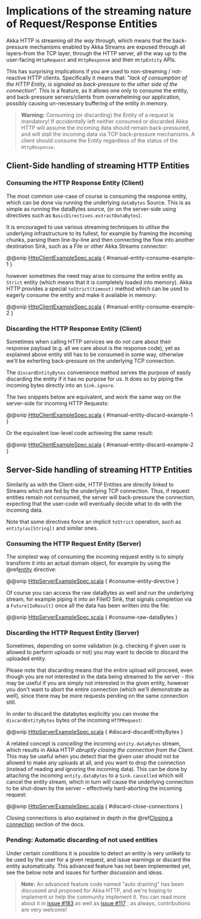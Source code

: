<a id="implications-of-streaming-http-entities"></a>
# Implications of the streaming nature of Request/Response Entities

Akka HTTP is streaming *all the way through*, which means that the back-pressure mechanisms enabled by Akka Streams
are exposed through all layers–from the TCP layer, through the HTTP server, all the way up to the user-facing `HttpRequest`
and `HttpResponse` and their `HttpEntity` APIs.

This has surprising implications if you are used to non-streaming / not-reactive HTTP clients.
Specifically it means that: "*lack of consumption of the HTTP Entity, is signaled as back-pressure to the other
side of the connection*". This is a feature, as it allows one only to consume the entity, and back-pressure servers/clients
from overwhelming our application, possibly causing un-necessary buffering of the entity in memory.

> **Warning:**
Consuming (or discarding) the Entity of a request is mandatory!
If *accidentally* left neither consumed or discarded Akka HTTP will
assume the incoming data should remain back-pressured, and will stall the incoming data via TCP back-pressure mechanisms.
A client should consume the Entity regardless of the status of the `HttpResponse`.

## Client-Side handling of streaming HTTP Entities

### Consuming the HTTP Response Entity (Client)

The most common use-case of course is consuming the response entity, which can be done via
running the underlying `dataBytes` Source. This is as simple as running the dataBytes source,
(or on the server-side using directives such as `BasicDirectives.extractDataBytes`).

It is encouraged to use various streaming techniques to utilise the underlying infrastructure to its fullest,
for example by framing the incoming chunks, parsing them line-by-line and then connecting the flow into another
destination Sink, such as a File or other Akka Streams connector:

@@snip [HttpClientExampleSpec.scala](../../../../test/scala/docs/http/scaladsl/HttpClientExampleSpec.scala) { #manual-entity-consume-example-1 }

however sometimes the need may arise to consume the entire entity as `Strict` entity (which means that it is
completely loaded into memory). Akka HTTP provides a special `toStrict(timeout)` method which can be used to
eagerly consume the entity and make it available in memory:

@@snip [HttpClientExampleSpec.scala](../../../../test/scala/docs/http/scaladsl/HttpClientExampleSpec.scala) { #manual-entity-consume-example-2 }

### Discarding the HTTP Response Entity (Client)

Sometimes when calling HTTP services we do not care about their response payload (e.g. all we care about is the response code),
yet as explained above entity still has to be consumed in some way, otherwise we'll be exherting back-pressure on the
underlying TCP connection.

The `discardEntityBytes` convenience method serves the purpose of easily discarding the entity if it has no purpose for us.
It does so by piping the incoming bytes directly into an `Sink.ignore`.

The two snippets below are equivalent, and work the same way on the server-side for incoming HTTP Requests:

@@snip [HttpClientExampleSpec.scala](../../../../test/scala/docs/http/scaladsl/HttpClientExampleSpec.scala) { #manual-entity-discard-example-1 }

Or the equivalent low-level code achieving the same result:

@@snip [HttpClientExampleSpec.scala](../../../../test/scala/docs/http/scaladsl/HttpClientExampleSpec.scala) { #manual-entity-discard-example-2 }

## Server-Side handling of streaming HTTP Entities

Similarily as with the Client-side, HTTP Entities are directly linked to Streams which are fed by the underlying
TCP connection. Thus, if request entities remain not consumed, the server will back-pressure the connection, expecting
that the user-code will eventually decide what to do with the incoming data.

Note that some directives force an implicit `toStrict` operation, such as `entity(as[String])` and similar ones.

### Consuming the HTTP Request Entity (Server)

The simplest way of consuming the incoming request entity is to simply transform it into an actual domain object,
for example by using the @ref[entity](routing-dsl/directives/marshalling-directives/entity.md#entity) directive:

@@snip [HttpServerExampleSpec.scala](../../../../test/scala/docs/http/scaladsl/HttpServerExampleSpec.scala) { #consume-entity-directive }

Of course you can access the raw dataBytes as well and run the underlying stream, for example piping it into an
FileIO Sink, that signals completion via a `Future[IoResult]` once all the data has been written into the file:

@@snip [HttpServerExampleSpec.scala](../../../../test/scala/docs/http/scaladsl/HttpServerExampleSpec.scala) { #consume-raw-dataBytes }

### Discarding the HTTP Request Entity (Server)

Sometimes, depending on some validation (e.g. checking if given user is allowed to perform uploads or not)
you may want to decide to discard the uploaded entity.

Please note that discarding means that the entire upload will proceed, even though you are not interested in the data
being streamed to the server - this may be useful if you are simply not interested in the given entity, however
you don't want to abort the entire connection (which we'll demonstrate as well), since there may be more requests
pending on the same connection still.

In order to discard the databytes explicitly you can invoke the `discardEntityBytes` bytes of the incoming `HTTPRequest`:

@@snip [HttpServerExampleSpec.scala](../../../../test/scala/docs/http/scaladsl/HttpServerExampleSpec.scala) { #discard-discardEntityBytes }

A related concept is *cancelling* the incoming `entity.dataBytes` stream, which results in Akka HTTP
*abruptly closing the connection from the Client*. This may be useful when you detect that the given user should not be allowed to make any
uploads at all, and you want to drop the connection (instead of reading and ignoring the incoming data).
This can be done by attaching the incoming `entity.dataBytes` to a `Sink.cancelled` which will cancel
the entity stream, which in turn will cause the underlying connection to be shut-down by the server –
effectively hard-aborting the incoming request:

@@snip [HttpServerExampleSpec.scala](../../../../test/scala/docs/http/scaladsl/HttpServerExampleSpec.scala) { #discard-close-connections }

Closing connections is also explained in depth in the @ref[Closing a connection](low-level-server-side-api.md#http-closing-connection-low-level) section of the docs.

### Pending: Automatic discarding of not used entities

Under certain conditions it is possible to detect an entity is very unlikely to be used by the user for a given request,
and issue warnings or discard the entity automatically. This advanced feature has not been implemented yet, see the below
note and issues for further discussion and ideas.

> **Note:**
An advanced feature code named "auto draining" has been discussed and proposed for Akka HTTP, and we're hoping
to implement or help the community implement it.
You can read more about it in [issue #183](https://github.com/akka/akka-http/issues/183)
as well as [issue #117](https://github.com/akka/akka-http/issues/117) ; as always, contributions are very welcome!